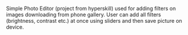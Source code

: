 Simple Photo Editor (project from hyperskill) used for adding filters on images downloading from phone gallery. User can add all filters (brightness, contrast etc.) at once using sliders and then save picture on device.  
